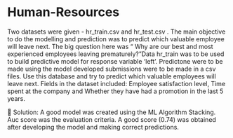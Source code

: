 # Human-Resources

Two datasets were given - hr_train.csv and hr_test.csv . The main objective to do the modelling  and prediction was to predict which valuable employee will leave next. The big question here was “ Why are our best and most experienced employees leaving prematurely?”Data hr_train was to be used to build predictive model for response variable ‘left’. Predictone were to be made using the model developed submissions were to be made in a csv files. Use this database and try to predict which valuable employees will leave next. Fields in the dataset included: Employee satisfaction level, Time spent at the company and Whether they have had a promotion in the last 5 years. 

	Solution: A good model was created using the ML Algorithm Stacking. Auc score was the evaluation criteria. A good score (0.74) was obtained after developing the model and making correct predictions.

